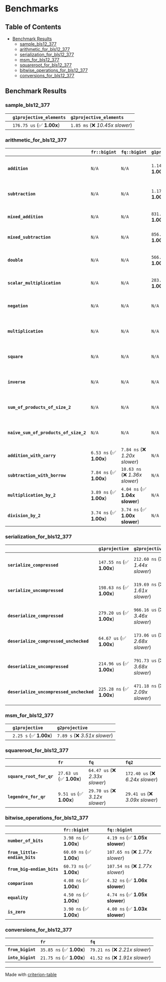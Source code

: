 # Benchmarks

## Table of Contents

- [Benchmark Results](#benchmark-results)
    - [sample_bls12_377](#sample_bls12_377)
    - [arithmetic_for_bls12_377](#arithmetic_for_bls12_377)
    - [serialization_for_bls12_377](#serialization_for_bls12_377)
    - [msm_for_bls12_377](#msm_for_bls12_377)
    - [squareroot_for_bls12_377](#squareroot_for_bls12_377)
    - [bitwise_operations_for_bls12_377](#bitwise_operations_for_bls12_377)
    - [conversions_for_bls12_377](#conversions_for_bls12_377)

## Benchmark Results

### sample_bls12_377

|        | `g1projective_elements`          | `g2projective_elements`           |
|:-------|:---------------------------------|:--------------------------------- |
|        | `176.75 us` (✅ **1.00x**)        | `1.85 ms` (❌ *10.45x slower*)     |

### arithmetic_for_bls12_377

|                                       | `fr::bigint`            | `fq::bigint`                    | `g1projective`            | `g2projective`                 | `fq2`                             | `fq12`                            | `fq`                             | `fr`                              |
|:--------------------------------------|:------------------------|:--------------------------------|:--------------------------|:-------------------------------|:----------------------------------|:----------------------------------|:---------------------------------|:--------------------------------- |
| **`addition`**                        | `N/A`                   | `N/A`                           | `1.14 us` (✅ **1.00x**)   | `4.44 us` (❌ *3.91x slower*)   | `26.83 ns` (🚀 **42.38x faster**)  | `177.25 ns` (🚀 **6.41x faster**)  | `19.11 ns` (🚀 **59.49x faster**) | `8.27 ns` (🚀 **137.49x faster**)  |
| **`subtraction`**                     | `N/A`                   | `N/A`                           | `1.17 us` (✅ **1.00x**)   | `4.49 us` (❌ *3.83x slower*)   | `27.05 ns` (🚀 **43.40x faster**)  | `169.45 ns` (🚀 **6.93x faster**)  | `15.19 ns` (🚀 **77.28x faster**) | `8.73 ns` (🚀 **134.42x faster**)  |
| **`mixed_addition`**                  | `N/A`                   | `N/A`                           | `831.72 ns` (✅ **1.00x**) | `3.18 us` (❌ *3.82x slower*)   | `N/A`                             | `N/A`                             | `N/A`                            | `N/A`                             |
| **`mixed_subtraction`**               | `N/A`                   | `N/A`                           | `856.67 ns` (✅ **1.00x**) | `3.22 us` (❌ *3.76x slower*)   | `N/A`                             | `N/A`                             | `N/A`                            | `N/A`                             |
| **`double`**                          | `N/A`                   | `N/A`                           | `566.94 ns` (✅ **1.00x**) | `2.07 us` (❌ *3.66x slower*)   | `12.80 ns` (🚀 **44.28x faster**)  | `101.63 ns` (🚀 **5.58x faster**)  | `7.48 ns` (🚀 **75.84x faster**)  | `9.10 ns` (🚀 **62.32x faster**)   |
| **`scalar_multiplication`**           | `N/A`                   | `N/A`                           | `283.51 us` (✅ **1.00x**) | `1.06 ms` (❌ *3.74x slower*)   | `N/A`                             | `N/A`                             | `N/A`                            | `N/A`                             |
| **`negation`**                        | `N/A`                   | `N/A`                           | `N/A`                     | `N/A`                          | `22.83 ns` (❌ *3.84x slower*)     | `101.93 ns` (❌ *17.13x slower*)   | `17.30 ns` (❌ *2.91x slower*)    | `5.95 ns` (✅ **1.00x**)           |
| **`multiplication`**                  | `N/A`                   | `N/A`                           | `N/A`                     | `N/A`                          | `266.80 ns` (❌ *7.15x slower*)    | `6.64 us` (❌ *178.03x slower*)    | `69.93 ns` (❌ *1.88x slower*)    | `37.29 ns` (✅ **1.00x**)          |
| **`square`**                          | `N/A`                   | `N/A`                           | `N/A`                     | `N/A`                          | `249.38 ns` (❌ *7.85x slower*)    | `4.67 us` (❌ *147.03x slower*)    | `58.86 ns` (❌ *1.85x slower*)    | `31.78 ns` (✅ **1.00x**)          |
| **`inverse`**                         | `N/A`                   | `N/A`                           | `N/A`                     | `N/A`                          | `13.76 us` (❌ *2.18x slower*)     | `25.05 us` (❌ *3.97x slower*)     | `13.40 us` (❌ *2.12x slower*)    | `6.31 us` (✅ **1.00x**)           |
| **`sum_of_products_of_size_2`**       | `N/A`                   | `N/A`                           | `N/A`                     | `N/A`                          | `570.54 ns` (❌ *10.74x slower*)   | `13.55 us` (❌ *255.24x slower*)   | `112.24 ns` (❌ *2.11x slower*)   | `53.10 ns` (✅ **1.00x**)          |
| **`naive_sum_of_products_of_size_2`** | `N/A`                   | `N/A`                           | `N/A`                     | `N/A`                          | `554.50 ns` (❌ *6.95x slower*)    | `13.48 us` (❌ *169.00x slower*)   | `156.47 ns` (❌ *1.96x slower*)   | `79.76 ns` (✅ **1.00x**)          |
| **`addition_with_carry`**             | `6.53 ns` (✅ **1.00x**) | `7.84 ns` (❌ *1.20x slower*)    | `N/A`                     | `N/A`                          | `N/A`                             | `N/A`                             | `N/A`                            | `N/A`                             |
| **`subtraction_with_borrow`**         | `7.84 ns` (✅ **1.00x**) | `10.63 ns` (❌ *1.36x slower*)   | `N/A`                     | `N/A`                          | `N/A`                             | `N/A`                             | `N/A`                            | `N/A`                             |
| **`multiplication_by_2`**             | `3.89 ns` (✅ **1.00x**) | `4.04 ns` (✅ **1.04x slower**)  | `N/A`                     | `N/A`                          | `N/A`                             | `N/A`                             | `N/A`                            | `N/A`                             |
| **`division_by_2`**                   | `3.74 ns` (✅ **1.00x**) | `3.74 ns` (✅ **1.00x slower**)  | `N/A`                     | `N/A`                          | `N/A`                             | `N/A`                             | `N/A`                            | `N/A`                             |

### serialization_for_bls12_377

|                                          | `g1projective`            | `g2projective`                   | `fr`                               | `fq`                               | `fq2`                               | `fq12`                            |
|:-----------------------------------------|:--------------------------|:---------------------------------|:-----------------------------------|:-----------------------------------|:------------------------------------|:--------------------------------- |
| **`serialize_compressed`**               | `147.55 ns` (✅ **1.00x**) | `212.60 ns` (❌ *1.44x slower*)   | `28.08 ns` (🚀 **5.25x faster**)    | `50.33 ns` (🚀 **2.93x faster**)    | `99.94 ns` (✅ **1.48x faster**)     | `626.60 ns` (❌ *4.25x slower*)    |
| **`serialize_uncompressed`**             | `198.63 ns` (✅ **1.00x**) | `319.69 ns` (❌ *1.61x slower*)   | `27.90 ns` (🚀 **7.12x faster**)    | `50.09 ns` (🚀 **3.97x faster**)    | `99.94 ns` (🚀 **1.99x faster**)     | `626.48 ns` (❌ *3.15x slower*)    |
| **`deserialize_compressed`**             | `279.20 us` (✅ **1.00x**) | `966.16 us` (❌ *3.46x slower*)   | `44.93 ns` (🚀 **6214.48x faster**) | `93.22 ns` (🚀 **2995.23x faster**) | `207.45 ns` (🚀 **1345.90x faster**) | `1.25 us` (🚀 **223.13x faster**)  |
| **`deserialize_compressed_unchecked`**   | `64.67 us` (✅ **1.00x**)  | `173.06 us` (❌ *2.68x slower*)   | `44.93 ns` (🚀 **1439.50x faster**) | `93.45 ns` (🚀 **692.04x faster**)  | `207.53 ns` (🚀 **311.63x faster**)  | `1.25 us` (🚀 **51.68x faster**)   |
| **`deserialize_uncompressed`**           | `214.96 us` (✅ **1.00x**) | `791.73 us` (❌ *3.68x slower*)   | `44.89 ns` (🚀 **4789.13x faster**) | `93.48 ns` (🚀 **2299.55x faster**) | `207.38 ns` (🚀 **1036.55x faster**) | `1.25 us` (🚀 **171.75x faster**)  |
| **`deserialize_uncompressed_unchecked`** | `225.28 ns` (✅ **1.00x**) | `471.18 ns` (❌ *2.09x slower*)   | `44.89 ns` (🚀 **5.02x faster**)    | `93.15 ns` (🚀 **2.42x faster**)    | `207.35 ns` (✅ **1.09x faster**)    | `1.25 us` (❌ *5.56x slower*)      |

### msm_for_bls12_377

|        | `g1projective`          | `g2projective`                 |
|:-------|:------------------------|:------------------------------ |
|        | `2.25 s` (✅ **1.00x**)  | `7.89 s` (❌ *3.51x slower*)    |

### squareroot_for_bls12_377

|                          | `fr`                     | `fq`                            | `fq2`                             |
|:-------------------------|:-------------------------|:--------------------------------|:--------------------------------- |
| **`square_root_for_qr`** | `27.63 us` (✅ **1.00x**) | `64.47 us` (❌ *2.33x slower*)   | `172.40 us` (❌ *6.24x slower*)    |
| **`legendre_for_qr`**    | `9.51 us` (✅ **1.00x**)  | `29.70 us` (❌ *3.12x slower*)   | `29.41 us` (❌ *3.09x slower*)     |

### bitwise_operations_for_bls12_377

|                               | `fr::bigint`             | `fq::bigint`                      |
|:------------------------------|:-------------------------|:--------------------------------- |
| **`number_of_bits`**          | `3.98 ns` (✅ **1.00x**)  | `4.19 ns` (✅ **1.05x slower**)    |
| **`from_little-endian_bits`** | `60.69 ns` (✅ **1.00x**) | `107.65 ns` (❌ *1.77x slower*)    |
| **`from_big-endian_bits`**    | `60.73 ns` (✅ **1.00x**) | `107.54 ns` (❌ *1.77x slower*)    |
| **`comparison`**              | `4.08 ns` (✅ **1.00x**)  | `4.32 ns` (✅ **1.06x slower**)    |
| **`equality`**                | `4.50 ns` (✅ **1.00x**)  | `4.74 ns` (✅ **1.05x slower**)    |
| **`is_zero`**                 | `3.90 ns` (✅ **1.00x**)  | `4.00 ns` (✅ **1.03x slower**)    |

### conversions_for_bls12_377

|                   | `fr`                     | `fq`                             |
|:------------------|:-------------------------|:-------------------------------- |
| **`from_bigint`** | `35.85 ns` (✅ **1.00x**) | `79.21 ns` (❌ *2.21x slower*)    |
| **`into_bigint`** | `21.75 ns` (✅ **1.00x**) | `41.52 ns` (❌ *1.91x slower*)    |

---
Made with [criterion-table](https://github.com/nu11ptr/criterion-table)

